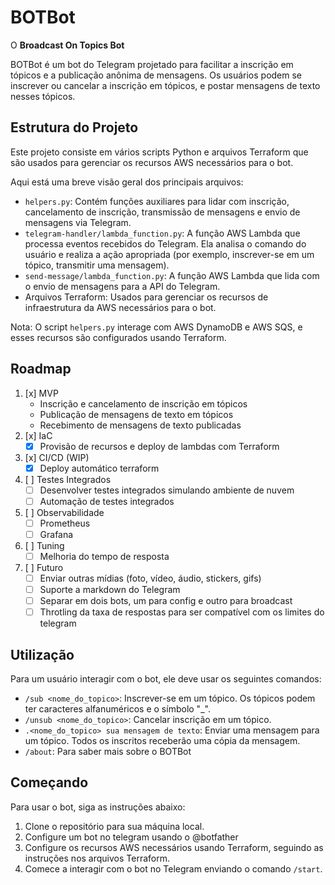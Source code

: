 # BOTBot
O **Broadcast On Topics Bot**

BOTBot é um bot do Telegram projetado para facilitar a inscrição em tópicos e a publicação anônima de mensagens. Os usuários podem se inscrever ou cancelar a inscrição em tópicos, e postar mensagens de texto nesses tópicos.

## Estrutura do Projeto

Este projeto consiste em vários scripts Python e arquivos Terraform que são usados para gerenciar os recursos AWS necessários para o bot.

Aqui está uma breve visão geral dos principais arquivos:

- `helpers.py`: Contém funções auxiliares para lidar com inscrição, cancelamento de inscrição, transmissão de mensagens e envio de mensagens via Telegram.
- `telegram-handler/lambda_function.py`: A função AWS Lambda que processa eventos recebidos do Telegram. Ela analisa o comando do usuário e realiza a ação apropriada (por exemplo, inscrever-se em um tópico, transmitir uma mensagem).
- `send-message/lambda_function.py`: A função AWS Lambda que lida com o envio de mensagens para a API do Telegram.
- Arquivos Terraform: Usados para gerenciar os recursos de infraestrutura da AWS necessários para o bot.

Nota: O script `helpers.py` interage com AWS DynamoDB e AWS SQS, e esses recursos são configurados usando Terraform.

## Roadmap
1. [x] MVP
    - Inscrição e cancelamento de inscrição em tópicos
    - Publicação de mensagens de texto em tópicos
    - Recebimento de mensagens de texto publicadas
2. [x] IaC
    - [x] Provisão de recursos e deploy de lambdas com Terraform
3. [x] CI/CD (WIP)
    - [x] Deploy automático terraform
4. [ ] Testes Integrados
    - [ ] Desenvolver testes integrados simulando ambiente de nuvem
    - [ ] Automação de testes integrados
5. [ ] Observabilidade
    - [ ] Prometheus
    - [ ] Grafana
6. [ ] Tuning
    - [ ] Melhoria do tempo de resposta
7. [ ] Futuro
    - [ ] Enviar outras mídias (foto, vídeo, áudio, stickers, gifs)
    - [ ] Suporte a markdown do Telegram
    - [ ] Separar em dois bots, um para config e outro para broadcast
    - [ ] Throtling da taxa de respostas para ser compatível com os limites do telegram

## Utilização

Para um usuário interagir com o bot, ele deve usar os seguintes comandos:

- `/sub <nome_do_topico>`: Inscrever-se em um tópico. Os tópicos podem ter caracteres alfanuméricos e o símbolo "_".
- `/unsub <nome_do_topico>`: Cancelar inscrição em um tópico.
- `.<nome_do_topico> sua mensagem de texto`: Enviar uma mensagem para um tópico. Todos os inscritos receberão uma cópia da mensagem.
- `/about`: Para saber mais sobre o BOTBot

## Começando

Para usar o bot, siga as instruções abaixo:

1. Clone o repositório para sua máquina local.
2. Configure um bot no telegram usando o @botfather
3. Configure os recursos AWS necessários usando Terraform, seguindo as instruções nos arquivos Terraform.
4. Comece a interagir com o bot no Telegram enviando o comando `/start`.
